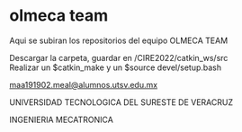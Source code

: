 # olmeca team
Aqui se subiran los repositorios del equipo OLMECA TEAM

Descargar la carpeta, guardar en /CIRE2022/catkin_ws/src   
Realizar un $catkin_make y un $source devel/setup.bash

maa191902.meal@alumnos.utsv.edu.mx

UNIVERSIDAD TECNOLOGICA DEL SURESTE DE VERACRUZ

INGENIERIA MECATRONICA

